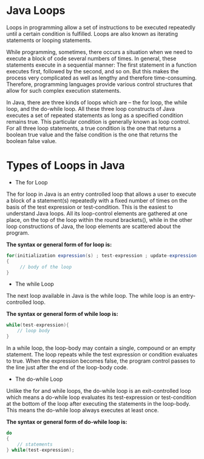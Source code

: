 # Java Loops

Loops in programming allow a set of instructions to be executed repeatedly until a certain condition is fulfilled. Loops are also known as iterating statements or looping statements.

While programming, sometimes, there occurs a situation when we need to execute a block of code several numbers of times. In general, these statements execute in a sequential manner: The first statement in a function executes first, followed by the second, and so on. But this makes the process very complicated as well as lengthy and therefore time-consuming. Therefore, programming languages provide various control structures that allow for such complex execution statements.

In Java, there are three kinds of loops which are – the for loop, the while loop, and the do-while loop. All these three loop constructs of Java executes a set of repeated statements as long as a specified condition remains true. This particular condition is generally known as loop control. For all three loop statements, a true condition is the one that returns a boolean true value and the false condition is the one that returns the boolean false value.

# Types of Loops in Java

- The for Loop

The for loop in Java is an entry controlled loop that allows a user to execute a block of a statement(s) repeatedly with a fixed number of times on the basis of the test expression or test-condition. This is the easiest to understand Java loops. All its loop-control elements are gathered at one place, on the top of the loop within the round brackets(), while in the other loop constructions of Java, the loop elements are scattered about the program.

**The syntax or general form of for loop is:**

```java
for(initialization expression(s) ; test-expression ; update-expression(s))
{
     // body of the loop
}
```

- The while Loop

The next loop available in Java is the while loop. The while loop is an entry-controlled loop.

**The syntax or general form of while loop is:**

```java
while(test-expression){
	// loop body
}
```

In a while loop, the loop-body may contain a single, compound or an empty statement. The loop repeats while the test expression or condition evaluates to true. When the expression becomes false, the program control passes to the line just after the end of the loop-body code.

- The do-while Loop

Unlike the for and while loops, the do-while loop is an exit-controlled loop which means a do-while loop evaluates its test-expression or test-condition at the bottom of the loop after executing the statements in the loop-body. This means the do-while loop always executes at least once.

**The syntax or general form of do-while loop is:**

```java
do
{
    // statements
} while(test-expression);
```
